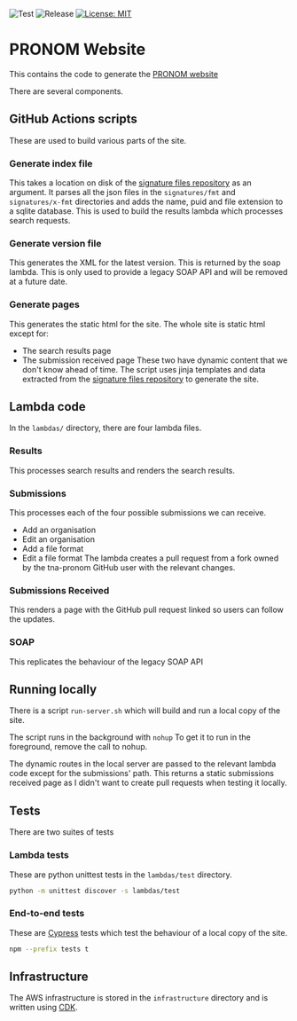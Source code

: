 ![Test](https://github.com/nationalarchives/pronom-website/actions/workflows/test.yml/badge.svg?branch=main)
![Release](https://github.com/nationalarchives/pronom-website/actions/workflows/release.yml/badge.svg)
[![License: MIT](https://img.shields.io/badge/License-MIT-yellow.svg)](https://opensource.org/licenses/MIT)

# PRONOM Website

This contains the code to generate the [PRONOM website](https://d3hk4y84s0zka0.cloudfront.net/)

There are several components.

## GitHub Actions scripts
These are used to build various parts of the site.

### Generate index file
This takes a location on disk of the [signature files repository][signature_files_repository] as an argument. 
It parses all the json files in the `signatures/fmt` and `signatures/x-fmt` directories and adds the name, puid and file extension to a sqlite database. 
This is used to build the results lambda which processes search requests.

### Generate version file
This generates the XML for the latest version. This is returned by the soap lambda. 
This is only used to provide a legacy SOAP API and will be removed at a future date.

### Generate pages
This generates the static html for the site. The whole site is static html except for:
* The search results page
* The submission received page
These two have dynamic content that we don't know ahead of time.
The script uses jinja templates and data extracted from the [signature files repository][signature_files_repository] to generate the site.

## Lambda code
In the `lambdas/` directory, there are four lambda files.

### Results
This processes search results and renders the search results.

### Submissions
This processes each of the four possible submissions we can receive.
* Add an organisation
* Edit an organisation
* Add a file format
* Edit a file format
The lambda creates a pull request from a fork owned by the tna-pronom GitHub user with the relevant changes.

### Submissions Received
This renders a page with the GitHub pull request linked so users can follow the updates.

### SOAP
This replicates the behaviour of the legacy SOAP API

## Running locally
There is a script `run-server.sh` which will build and run a local copy of the site.

The script runs in the background with `nohup` To get it to run in the foreground, remove the call to nohup.

The dynamic routes in the local server are passed to the relevant lambda code except for the submissions' path. 
This returns a static submissions received page as I didn't want to create pull requests when testing it locally.

## Tests
There are two suites of tests

### Lambda tests
These are python unittest tests in the `lambdas/test` directory.
```bash
python -m unittest discover -s lambdas/test
```

### End-to-end tests
These are [Cypress](https://www.cypress.io/) tests which test the behaviour of a local copy of the site.
```bash
npm --prefix tests t
```

## Infrastructure
The AWS infrastructure is stored in the `infrastructure` directory and is written using [CDK](https://docs.aws.amazon.com/cdk/v2/guide/getting_started.html).

[signature_files_repository]: https://github.com/nationalarchives/pronom-signatures/